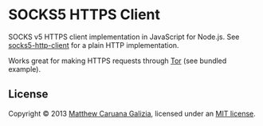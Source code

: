 # SOCKS5 HTTPS Client #

SOCKS v5 HTTPS client implementation in JavaScript for Node.js. See [socks5-http-client](https://github.com/mattcg/socks5-http-client) for a plain HTTP implementation.

Works great for making HTTPS requests through [Tor](https://www.torproject.org/) (see bundled example).

## License ##

Copyright © 2013 [Matthew Caruana Galizia](http://twitter.com/mcaruanagalizia), licensed under an [MIT license](http://mattcg.mit-license.org/).
